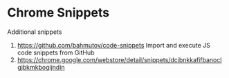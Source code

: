 # Chrome Snippets
Additional snippets
1. https://github.com/bahmutov/code-snippets
Import and execute JS code snippets from GitHub
1. https://chrome.google.com/webstore/detail/snippets/dcibnkkafifbanoclgjbkmkbogijndin
